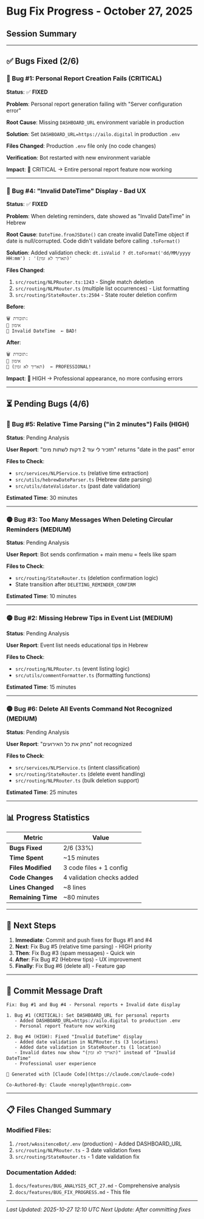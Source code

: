 # Bug Fix Progress - October 27, 2025
## Session Summary

---

## ✅ Bugs Fixed (2/6)

### 🔴 Bug #1: Personal Report Creation Fails (CRITICAL)
**Status**: ✅ **FIXED**

**Problem**: Personal report generation failing with "Server configuration error"

**Root Cause**: Missing `DASHBOARD_URL` environment variable in production

**Solution**: Set `DASHBOARD_URL=https://ailo.digital` in production `.env`

**Files Changed**: Production `.env` file only (no code changes)

**Verification**: Bot restarted with new environment variable

**Impact**: 🔴 CRITICAL → Entire personal report feature now working

---

### 🔴 Bug #4: "Invalid DateTime" Display - Bad UX
**Status**: ✅ **FIXED**

**Problem**: When deleting reminders, date showed as "Invalid DateTime" in Hebrew

**Root Cause**: `DateTime.fromJSDate()` can create invalid DateTime object if date is null/corrupted. Code didn't validate before calling `.toFormat()`

**Solution**: Added validation check: `dt.isValid ? dt.toFormat('dd/MM/yyyy HH:mm') : '(תאריך לא זמין)'`

**Files Changed**:
1. `src/routing/NLPRouter.ts:1243` - Single match deletion
2. `src/routing/NLPRouter.ts` (multiple list occurrences) - List formatting
3. `src/routing/StateRouter.ts:2504` - State router deletion confirm

**Before**:
```
🗑️ תזכורת:
📌 אימון
📅 Invalid DateTime  ← BAD!
```

**After**:
```
🗑️ תזכורת:
📌 אימון
📅 (תאריך לא זמין)  ← PROFESSIONAL!
```

**Impact**: 🔴 HIGH → Professional appearance, no more confusing errors

---

## ⏳ Pending Bugs (4/6)

### 🔴 Bug #5: Relative Time Parsing ("in 2 minutes") Fails (HIGH)
**Status**: Pending Analysis

**User Report**: "תזכיר לי עוד 2 דקות לשתות מים" returns "date in the past" error

**Files to Check**:
- `src/services/NLPService.ts` (relative time extraction)
- `src/utils/hebrewDateParser.ts` (Hebrew date parsing)
- `src/utils/dateValidator.ts` (past date validation)

**Estimated Time**: 30 minutes

---

### 🟡 Bug #3: Too Many Messages When Deleting Circular Reminders (MEDIUM)
**Status**: Pending Analysis

**User Report**: Bot sends confirmation + main menu = feels like spam

**Files to Check**:
- `src/routing/StateRouter.ts` (deletion confirmation logic)
- State transition after `DELETING_REMINDER_CONFIRM`

**Estimated Time**: 10 minutes

---

### 🟡 Bug #2: Missing Hebrew Tips in Event List (MEDIUM)
**Status**: Pending Analysis

**User Report**: Event list needs educational tips in Hebrew

**Files to Check**:
- `src/routing/NLPRouter.ts` (event listing logic)
- `src/utils/commentFormatter.ts` (formatting functions)

**Estimated Time**: 15 minutes

---

### 🟡 Bug #6: Delete All Events Command Not Recognized (MEDIUM)
**Status**: Pending Analysis

**User Report**: "מחק את כל האירועים" not recognized

**Files to Check**:
- `src/services/NLPService.ts` (intent classification)
- `src/routing/StateRouter.ts` (delete event handling)
- `src/routing/NLPRouter.ts` (bulk deletion support)

**Estimated Time**: 25 minutes

---

## 📊 Progress Statistics

| Metric | Value |
|--------|-------|
| **Bugs Fixed** | 2/6 (33%) |
| **Time Spent** | ~15 minutes |
| **Files Modified** | 3 code files + 1 config |
| **Code Changes** | 4 validation checks added |
| **Lines Changed** | ~8 lines |
| **Remaining Time** | ~80 minutes |

---

## 🚀 Next Steps

1. **Immediate**: Commit and push fixes for Bugs #1 and #4
2. **Next**: Fix Bug #5 (relative time parsing) - HIGH priority
3. **Then**: Fix Bug #3 (spam messages) - Quick win
4. **After**: Fix Bug #2 (Hebrew tips) - UX improvement
5. **Finally**: Fix Bug #6 (delete all) - Feature gap

---

## 📝 Commit Message Draft

```
Fix: Bug #1 and Bug #4 - Personal reports + Invalid date display

1. Bug #1 (CRITICAL): Set DASHBOARD_URL for personal reports
   - Added DASHBOARD_URL=https://ailo.digital to production .env
   - Personal report feature now working

2. Bug #4 (HIGH): Fixed "Invalid DateTime" display
   - Added date validation in NLPRouter.ts (3 locations)
   - Added date validation in StateRouter.ts (1 location)
   - Invalid dates now show "(תאריך לא זמין)" instead of "Invalid DateTime"
   - Professional user experience

🤖 Generated with [Claude Code](https://claude.com/claude-code)

Co-Authored-By: Claude <noreply@anthropic.com>
```

---

## 📋 Files Changed Summary

### Modified Files:
1. `/root/wAssitenceBot/.env` (production) - Added DASHBOARD_URL
2. `src/routing/NLPRouter.ts` - 3 date validation fixes
3. `src/routing/StateRouter.ts` - 1 date validation fix

### Documentation Added:
1. `docs/features/BUG_ANALYSIS_OCT_27.md` - Comprehensive analysis
2. `docs/features/BUG_FIX_PROGRESS.md` - This file

---

*Last Updated: 2025-10-27 12:10 UTC*
*Next Update: After committing fixes*
